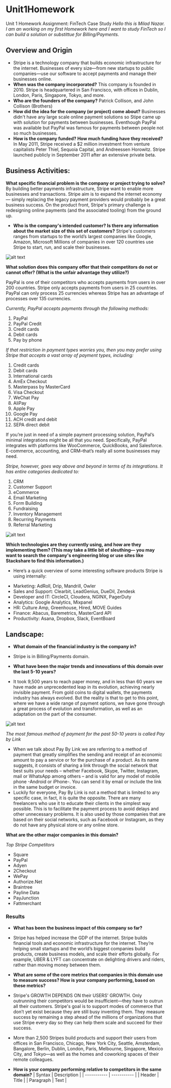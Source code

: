 # Unit1Homework
Unit 1 Homework Assignment: FinTech Case Study
*Hello this is Milad Nazar. I am an working on my first Homework here and I want to study FinTech so I can build a solution or substittue for Billing/Payments.*
## Overview and Origin

* Stripe is a technology company that builds economic infrastructure for the internet. Businesses of every size—from new startups to public companies—use our software to accept payments and manage their businesses online.
* **When was the company incorporated?**
This company is founded in 2010. Stripe is headquartered in San Francisco, with offices in Dublin, London, Paris, Singapore, Tokyo, and more.
* **Who are the founders of the company?**
Patrick Collison, and John Collison (Brothers)
* **How did the idea for the company (or project) come about?**
Businesses didn't have any large scale online payment solutions so Stipe came up with solution for payments between businesses. Eventhough PayPal was available but PayPal was famous for payments between people not so much businesses. 
* **How is the company funded? How much funding have they received?**
In May 2011, Stripe received a $2 million investment from venture capitalists Peter Thiel, Sequoia Capital, and Andreessen Horowitz. Stripe launched publicly in September 2011 after an extensive private beta.

## Business Activities:
**What specific financial problem is the company or project trying to solve?**
By building better payments infrastructure, Stripe want to enable more businesses and transactions. Stripe aim is to expand the internet economy — simply replacing the legacy payment providers would probably be a great business success.
On the product front, Stripe's primary challenge is redesigning online payments (and the associated tooling) from the ground up. 
* **Who is the company's intended customer?  Is there any information about the market size of this set of customers?**
Stripe's customers ranges from startups to the world’s largest companies like Google, Amazon, Microsoft
Millions of companies in over 120 countries use Stripe to start, run, and scale their businesses.

![alt text](Customers.jpg)

**What solution does this company offer that their competitors do not or cannot offer? (What is the unfair advantage they utilize?)**

PayPal is one of their competitors who accepts payments from users in over 200 countries. Stripe only accepts payments from users in 25 countries. PayPal can only process 25 currencies whereas Stripe has an advantage of processes over 135 currencies.

*Currently, PayPal accepts payments through the following methods:*

1. PayPal
2. PayPal Credit
3. Credit cards
4. Debit cards
5. Pay by phone

*If that restriction in payment types worries you, then you may prefer using Stripe that accepts a vast array of payment types, including:*

1. Credit cards
2. Debit cards
3. International cards
4. AmEx Checkout
5. Masterpass by MasterCard
6. Visa Checkout
7. WeChat Pay
8. AliPay
9. Apple Pay
10. Google Pay
11. ACH credit and debit
12. SEPA direct debit

If you’re just in need of a simple payment processing solution, PayPal’s minimal integrations might be all that you need. Specifically, PayPal integrates with platforms like WooCommerce, QuickBooks, and Salesforce. E-commerce, accounting, and CRM–that’s really all some businesses may need.

*Stripe, however, goes way above and beyond in terms of its integrations. It has entire categories dedicated to:*
1. CRM
2. Customer Support
3. eCommerce
4. Email Marketing
5. Form Building
6. Fundraising
7. Inventory Management
8. Recurring Payments
9. Referral Marketing

![alt text](Integrations.jpg)

**Which technologies are they currently using, and how are they implementing them? (This may take a little bit of sleuthing–– you may want to search the company's engineering blog or use sites like Stackshare to find this information.)**
* Here’s a quick overview of some interesting software products Stripe is using internally:

- Marketing: AdRoll, Drip, Mandrill, Owler
- Sales and Support: Clearbit, LeadGenius, DueDil, Zendesk
- Developer and IT: CircleCI, Cloudera, NGINX, PagerDuty
- Analytics: Google Analytics, Mixpanel
- HR: Culture Amp, Greenhouse, Hired, MOVE Guides
- Finance: Abacus, Baremetrics, MasterCard API
- Productivity: Asana, Dropbox, Slack, EventBoard


## Landscape:

* **What domain of the financial industry is the company in?**
* Stripe is in Billing/Payments domain.

* **What have been the major trends and innovations of this domain over the last 5-10 years?**
* It took 9,500 years to reach paper money, and in less than 60 years we have made an unprecedented leap in its evolution, achieving nearly invisible payment.
From gold coins to digital wallets, the payments industry has always evolved. But the reality is that to get to this point, where we have a wide range of payment options, we have gone through a great process of evolution and transformation, as well as an adaptation on the part of the consumer.

![alt text](Payment.jpg)

*The most famous method of payment for the past 50-10 years is called Pay by Link*
* When we talk about Pay By Link we are referring to a method of payment that greatly simplifies the sending and receipt of an economic amount to pay a service or for the purchase of a product.
As its name suggests, it consists of sharing a link through the social network that best suits your needs – whether Facebook, Skype, Twitter, Instagram, mail or WhatsApp among others – and is valid for any model of mobile phone -Android or iPhone-. You can send it by email or include the link in the same budget or invoice.
* Luckily for everyone, Pay By Link is not a method that is limited to any specific case, in fact, it is quite the opposite. There are many freelancers who use it to educate their clients in the simplest way possible. This is to facilitate the payment process to avoid delays and other unnecessary problems. It is also used by those companies that are based on their social networks, such as Facebook or Instagram, as they do not have any physical store or any online store.

**What are the other major companies in this domain?**

*Top Stripe Competitors*

- Square
- PayPal
- Adyen
- 2Checkout
- WePay
- Authorize.Net
- Braintree
- Payline Data
- PayJunction
- Fattmerchant

### Results
* **What has been the business impact of this company so far?**
* Stripe has helped increase the GDP of the internet. Stripe builds financial tools and economic infrastructure for the internet. They’re helping small startups and the world’s biggest companies build products, create business models, and scale their efforts globally. For example, UBER & LYFT can concentrate on delighting drivers and riders, rather than moving money between them. 

* **What are some of the core metrics that companies in this domain use to measure success? How is your company performing, based on these metrics?**
* Stripe's GROWTH DEPENDS ON their USERS’ GROWTH. Only outrunning their competitors would be insufficient—they have to outrun all their customers. Stripe's goal is to support modes of commerce that don’t yet exist because they are still busy inventing them. They measure success by remaining a step ahead of the millions of organizations that use Stripe every day so they can help them scale and succeed for their success.
* More than 2,500 Stripes build products and support their users from offices in San Francisco, Chicago, New York City, Seattle, Amsterdam, Bangalore, Berlin, Dublin, London, Paris, Melbourne, Singapore, Mexico City, and Tokyo—as well as the homes and coworking spaces of their remote colleagues.

* **How is your company performing relative to competitors in the same domain?**
| Syntax | Description |
| ----------- | ----------- |
| Header | Title |
| Paragraph | Text |
